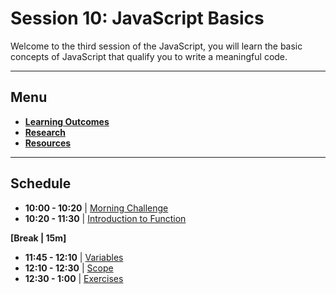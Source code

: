 # Session 10: JavaScript Basics

Welcome to the third session of the JavaScript, you will learn the basic concepts of JavaScript that qualify you to write a meaningful code.

---
## Menu

- **[Learning Outcomes](./learning-outcomes.md)**
- **[Research](./research-topics.md)**
- **[Resources](./resources.md)**


---

## Schedule

- **10:00 - 10:20** | [Morning Challenge](./morning-challenge.md)
- **10:20 - 11:30** | [Introduction to Function](./intro-to-functions.md)

**[Break | 15m]**

- **11:45 - 12:10** | [Variables](./variables.md)
- **12:10 - 12:30** | [Scope](./scopes.md)
- **12:30 - 1:00**  | [Exercises](./exercises.md)
